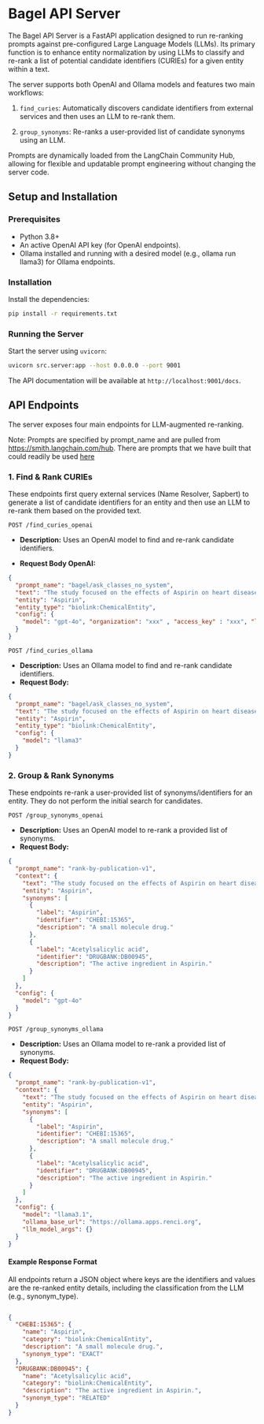 # Bagel API Server
The Bagel API Server is a FastAPI application designed to run re-ranking prompts against pre-configured Large Language Models (LLMs). Its primary function is to enhance entity normalization by using LLMs to classify and re-rank a list of potential candidate identifiers (CURIEs) for a given entity within a text.

The server supports both OpenAI and Ollama models and features two main workflows:

1. `find_curies`: Automatically discovers candidate identifiers from external services and then uses an LLM to re-rank them.

2. `group_synonyms`: Re-ranks a user-provided list of candidate synonyms using an LLM.

Prompts are dynamically loaded from the LangChain Community Hub, allowing for flexible and updatable prompt engineering without changing the server code.


## Setup and Installation

### Prerequisites
* Python 3.8+
* An active OpenAI API key (for OpenAI endpoints).
* Ollama installed and running with a desired model (e.g., ollama run llama3) for Ollama endpoints.

### Installation

Install the dependencies:

```bash
pip install -r requirements.txt
```

### Running the Server
Start the server using `uvicorn`:

```bash
uvicorn src.server:app --host 0.0.0.0 --port 9001
```

The API documentation will be available at `http://localhost:9001/docs`.

## API Endpoints
The server exposes four main endpoints for LLM-augmented re-ranking.

Note: Prompts are specified by prompt_name and are pulled from https://smith.langchain.com/hub. There are prompts that we have built that could readily be used [here](https://smith.langchain.com/hub/bagel/?organizationId=c9d09f57-ad7a-5cce-8c42-eaf249162e49)

### 1. Find & Rank CURIEs
These endpoints first query external services (Name Resolver, Sapbert) to generate a list of candidate identifiers for an entity and then use an LLM to re-rank them based on the provided text.

`POST /find_curies_openai`
* **Description:** Uses an OpenAI model to find and re-rank candidate identifiers.

* **Request Body OpenAI:**
```json
{
  "prompt_name": "bagel/ask_classes_no_system",
  "text": "The study focused on the effects of Aspirin on heart disease.",
  "entity": "Aspirin",
  "entity_type": "biolink:ChemicalEntity",
  "config": {
    "model": "gpt-4o", "organization": "xxx" , "access_key" : "xxx", "llm_model_args": "...."
  }
}
```

`POST /find_curies_ollama`
* **Description:** Uses an Ollama model to find and re-rank candidate identifiers.
* **Request Body:**
```json
{
  "prompt_name": "bagel/ask_classes_no_system",
  "text": "The study focused on the effects of Aspirin on heart disease.",
  "entity": "Aspirin",
  "entity_type": "biolink:ChemicalEntity",
  "config": {
    "model": "llama3"
  }
}

```


### 2. Group & Rank Synonyms
These endpoints re-rank a user-provided list of synonyms/identifiers for an entity. They do not perform the initial search for candidates.


`POST /group_synonyms_openai`

* **Description:** Uses an OpenAI model to re-rank a provided list of synonyms.
* **Request Body:**
```json
{
  "prompt_name": "rank-by-publication-v1",
  "context": {
    "text": "The study focused on the effects of Aspirin on heart disease.",
    "entity": "Aspirin",
    "synonyms": [
      {
        "label": "Aspirin",
        "identifier": "CHEBI:15365",
        "description": "A small molecule drug."
      },
      {
        "label": "Acetylsalicylic acid",
        "identifier": "DRUGBANK:DB00945",
        "description": "The active ingredient in Aspirin."
      }
    ]
  },
  "config": {
    "model": "gpt-4o"
  }
}
```

`POST /group_synonyms_ollama`

* **Description:** Uses an Ollama model to re-rank a provided list of synonyms.
* **Request Body:**

```json
{
  "prompt_name": "rank-by-publication-v1",
  "context": {
    "text": "The study focused on the effects of Aspirin on heart disease.",
    "entity": "Aspirin",
    "synonyms": [
      {
        "label": "Aspirin",
        "identifier": "CHEBI:15365",
        "description": "A small molecule drug."
      },
      {
        "label": "Acetylsalicylic acid",
        "identifier": "DRUGBANK:DB00945",
        "description": "The active ingredient in Aspirin."
      }
    ]
  },
  "config": {
    "model": "llama3.1",
    "ollama_base_url": "https://ollama.apps.renci.org",
    "llm_model_args": {}
  }
}
```


#### Example Response Format
All endpoints return a JSON object where keys are the identifiers and values are the re-ranked entity details, including the classification from the LLM (e.g., synonym_type).
```json

{
  "CHEBI:15365": {
    "name": "Aspirin",
    "category": "biolink:ChemicalEntity",
    "description": "A small molecule drug.",
    "synonym_type": "EXACT"
  },
  "DRUGBANK:DB00945": {
    "name": "Acetylsalicylic acid",
    "category": "biolink:ChemicalEntity",
    "description": "The active ingredient in Aspirin.",
    "synonym_type": "RELATED"
  }
}

```
